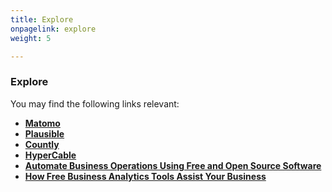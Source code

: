 ```yaml
---
title: Explore
onpagelink: explore
weight: 5

---
```



### **Explore**

You may find the following links relevant:

*   **[Matomo](https://products.containerize.com/business-intelligence/matomo/)**
*   **[Plausible](https://products.containerize.com/business-intelligence/plausible/)**
*   **[Countly](https://products.containerize.com/business-intelligence/countly/)**
*   **[HyperCable](https://products.containerize.com/business-intelligence/hypercable/)**
*   **[Automate Business Operations Using Free and Open Source Software](https://blog.containerize.com/2020/08/27/automate-business-operations-using-open-source-software/)**
*   **[How Free Business Analytics Tools Assist Your Business](https://blog.containerize.com/2021/03/12/how-free-business-analytics-tools-assist-your-business/)**
